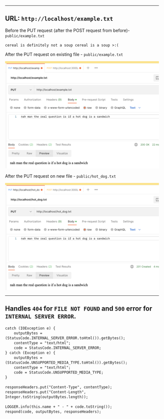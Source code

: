 <!-- Space -->

---

## URL: `http://localhost/example.txt`

Before the PUT request (after the POST request from before)- `public/example.txt`

    cereal is definitely not a soup cereal is a soup >:(

After the PUT request on existing file - `public/example.txt`

![PUT_AFTER](markdown/put_after_OK.png)

After the PUT request on new file - `public/hot_dog.txt`

![Hot Dog](markdown/put_after_CREATED.png)

---

## Handles `404` for `FILE NOT FOUND` and `500` error for `INTERNAL SERVER ERROR`.

    catch (IOException e) {
        outputBytes = (StatusCode.INTERNAL_SERVER_ERROR.toHtml()).getBytes();
        contentType = "text/html";
        code = StatusCode.INTERNAL_SERVER_ERROR;
    } catch (Exception e) {
        outputBytes = (StatusCode.UNSUPPORTED_MEDIA_TYPE.toHtml()).getBytes();
        contentType = "text/html";
        code = StatusCode.UNSUPPORTED_MEDIA_TYPE;
    }
    
    responseHeaders.put("Content-Type", contentType);
    responseHeaders.put("Content-Length", Integer.toString(outputBytes.length));

    LOGGER.info(this.name + " - " + code.toString());
    respond(code, outputBytes, responseHeaders);
